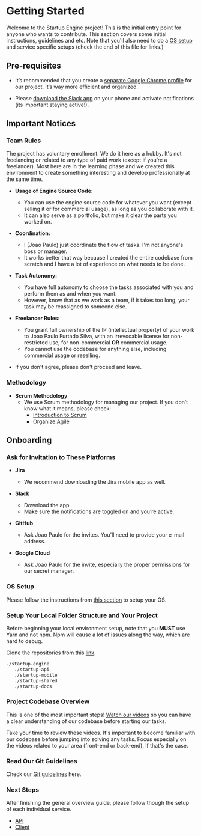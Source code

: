 # Getting Started

Welcome to the Startup Engine project! This is the initial entry point for anyone who wants to contribute. This section covers some initial instructions, guidelines and etc. Note that you'll also need to do a [OS setup](../os/os-setup.md) and service specific setups (check the end of this file for links.)

## Pre-requisites


- It’s recommended that you create a [separate Google Chrome profile](https://www.youtube.com/watch?v=pEMhTumFtPo&ab_channel=MaxDalton) for our project. It’s way more efficient and organized.

- Please [download the Slack app](https://slack.com/downloads/windows) on your phone and activate notifications (its important staying active!).



## Important Notices

### Team Rules

The project has voluntary enrollment. We do it here as a hobby. It's not freelancing or related to any type of paid work (except if you’re a freelancer). Most here are in the learning phase and we created this environment to create something interesting and develop professionally at the same time.

- **Usage of Engine Source Code:**
  - You can use the engine source code for whatever you want (except selling it or for commercial usage), as long as you collaborate with it.
  - It can also serve as a portfolio, but make it clear the parts you worked on.

- **Coordination:**
  - I (Joao Paulo) just coordinate the flow of tasks. I'm not anyone's boss or manager.
  - It works better that way because I created the entire codebase from scratch and I have a lot of experience on what needs to be done.

- **Task Autonomy:**
  - You have full autonomy to choose the tasks associated with you and perform them as and when you want.
  - However, know that as we work as a team, if it takes too long, your task may be reassigned to someone else.

- **Freelancer Rules:**
  - You grant full ownership of the IP (intellectual property) of your work to Joao Paulo Furtado Silva, with an irrevocable license for non-restricted use, for non-commercial **OR** commercial usage.
  - You cannot use the codebase for anything else, including commercial usage or reselling.

- If you don't agree, please don't proceed and leave.

### Methodology

- **Scrum Methodology**
  - We use Scrum methodology for managing our project. If you don’t know what it means, please check:
    - [Introduction to Scrum](https://www.youtube.com/watch?v=InbOnXMAA7k&ab_channel=Moxie)
    - [Organize Agile](https://www.youtube.com/watch?v=2Vt7Ik8Ublw&ab_channel=OrganizeAgile)

 
## Onboarding

### Ask for Invitation to These Platforms


- **Jira**
  - We recommend downloading the Jira mobile app as well.

- **Slack**
  - Download the app.
  - Make sure the notifications are toggled on and you’re active.

- **GitHub**
  - Ask Joao Paulo for the invites. You'll need to provide your e-mail address.

- **Google Cloud**
  - Ask Joao Paulo for the invite, especially the proper permissions for our secret manager.


### OS Setup

Please follow the instructions from [this section](../os/os-setup.md) to setup your OS.


### Setup Your Local Folder Structure and Your Project

Before beginning your local environment setup, note that you **MUST** use Yarn and not npm. Npm will cause a lot of issues along the way, which are hard to debug.

Clone the repositories from this [link](https://github.com/orgs/startup-bootstrap-engine/repositories).

```bash
./startup-engine
   ./startup-api
   ./startup-mobile 
   ./startup-shared
   ./startup-docs
```



### Project Codebase Overview

This is one of the most important steps! [Watch our videos](./project-structure-overview.mdx) so you can have a clear understanding of our codebase before starting our tasks.


Take your time to review these videos. It's important to become familiar with our codebase before jumping into solving any tasks. Focus especially on the videos related to your area (front-end or back-end), if that's the case.

### Read Our Git Guidelines

Check our [Git guidelines](./git.md) here.


### Next Steps

After finishing the general overview guide, please follow though the setup of each individual service.

- [API](../api/getting-started.md)
- [Client](../client/getting-started.md)
